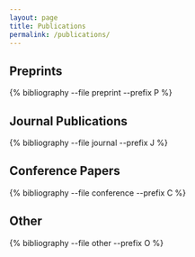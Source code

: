 ```yaml
---
layout: page
title: Publications
permalink: /publications/
---
```


## Preprints

{% bibliography --file preprint --prefix P %}

## Journal Publications

{% bibliography --file journal --prefix J %}

## Conference Papers

{% bibliography --file conference --prefix C %}

## Other

{% bibliography --file other --prefix O %}
